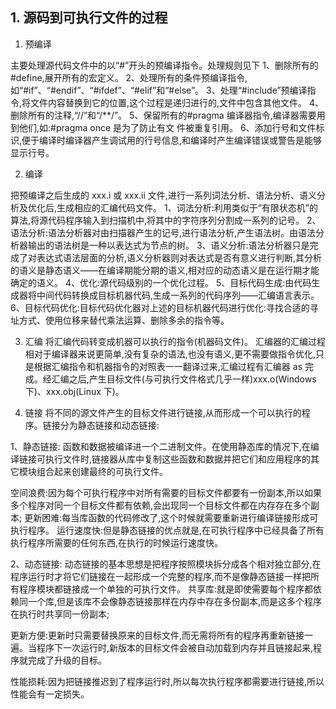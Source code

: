 ## 1. 源码到可执行文件的过程
1. 预编译
   
主要处理源代码文件中的以“#”开头的预编译指令。处理规则见下
1、删除所有的#define,展开所有的宏定义。
2、处理所有的条件预编译指令,如“#if”、“#endif”、“#ifdef”、“#elif”和“#else”。
3、处理“#include”预编译指令,将文件内容替换到它的位置,这个过程是递归进行的,文件中包含其他文件。
4、删除所有的注释,“//”和“/**/”。
5、保留所有的#pragma 编译器指令,编译器需要用到他们,如:#pragma once 是为了防止有文
件被重复引用。
6、添加行号和文件标识,便于编译时编译器产生调试用的行号信息,和编译时产生编译错误或警告是能够显示行号。

2. 编译

把预编译之后生成的 xxx.i 或 xxx.ii 文件,进行一系列词法分析、语法分析、语义分析及优化后,生成相应的汇编代码文件。
1、词法分析:利用类似于“有限状态机”的算法,将源代码程序输入到扫描机中,将其中的字符序列分割成一系列的记号。
2、语法分析:语法分析器对由扫描器产生的记号,进行语法分析,产生语法树。由语法分析器输出的语法树是一种以表达式为节点的树。
3、语义分析:语法分析器只是完成了对表达式语法层面的分析,语义分析器则对表达式是否有意义进行判断,其分析的语义是静态语义——在编译期能分期的语义,相对应的动态语义是在运行期才能确定的语义。
4、优化:源代码级别的一个优化过程。
5、目标代码生成:由代码生成器将中间代码转换成目标机器代码,生成一系列的代码序列——汇编语言表示。
6、目标代码优化:目标代码优化器对上述的目标机器代码进行优化:寻找合适的寻址方式、使用位移来替代乘法运算、删除多余的指令等。

3. 汇编
将汇编代码转变成机器可以执行的指令(机器码文件)。 汇编器的汇编过程相对于编译器来说更简单,没有复杂的语法,也没有语义,更不需要做指令优化,只是根据汇编指令和机器指令的对照表一一翻译过来,汇编过程有汇编器 as 完成。经汇编之后,产生目标文件(与可执行文件格式几乎一样)xxx.o(Windows 下)、xxx.obj(Linux 下)。

4. 链接
将不同的源文件产生的目标文件进行链接,从而形成一个可以执行的程序。链接分为静态链接和动态链接:

1、静态链接:
函数和数据被编译进一个二进制文件。在使用静态库的情况下,在编译链接可执行文件时,链接器从库中复制这些函数和数据并把它们和应用程序的其它模块组合起来创建最终的可执行文件。

空间浪费:因为每个可执行程序中对所有需要的目标文件都要有一份副本,所以如果多个程序对同一个目标文件都有依赖,会出现同一个目标文件都在内存存在多个副本;
更新困难:每当库函数的代码修改了,这个时候就需要重新进行编译链接形成可执行程序。
运行速度快:但是静态链接的优点就是,在可执行程序中已经具备了所有执行程序所需要的任何东西,在执行的时候运行速度快。

2、动态链接:
动态链接的基本思想是把程序按照模块拆分成各个相对独立部分,在程序运行时才将它们链接在一起形成一个完整的程序,而不是像静态链接一样把所有程序模块都链接成一个单独的可执行文件。
共享库:就是即使需要每个程序都依赖同一个库,但是该库不会像静态链接那样在内存中存在多份副本,而是这多个程序在执行时共享同一份副本;

更新方便:更新时只需要替换原来的目标文件,而无需将所有的程序再重新链接一遍。当程序下一次运行时,新版本的目标文件会被自动加载到内存并且链接起来,程序就完成了升级的目标。

性能损耗:因为把链接推迟到了程序运行时,所以每次执行程序都需要进行链接,所以性能会有一定损失。

